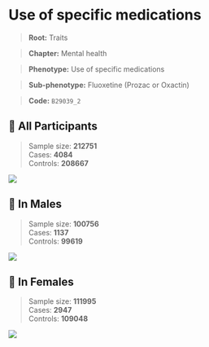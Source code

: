 # Use of specific medications
> **Root:** Traits  

> **Chapter:** Mental health  

> **Phenotype:** Use of specific medications  

> **Sub-phenotype:** Fluoxetine (Prozac or Oxactin)  

> **Code:** `B29039_2`

## 🧪 All Participants  
> Sample size: **212751**  
> Cases: **4084**  
> Controls: **208667**
<img src="/Traits/Figures/ALL/B29039_2.png"/>
<CsvTable src="/public/Traits/Data/ALL/LG_B29039_2.csv" label="🔍 View full results" />

## 👨 In Males  
> Sample size: **100756**  
> Cases: **1137**  
> Controls: **99619**
<img src="/Traits/Figures/Male/B29039_2.png"/>
<CsvTable src="/public/Traits/Data/Male/LG_B29039_2.csv" label="🔍 View full results" />

## 👩 In Females  
> Sample size: **111995**  
> Cases: **2947**  
> Controls: **109048**
<img src="/Traits/Figures/Female/B29039_2.png"/>
<CsvTable src="/public/Traits/Data/Female/LG_B29039_2.csv" label="🔍 View full results" />
